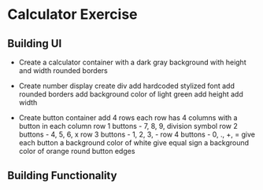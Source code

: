 # Calculator Exercise

## Building UI

- Create a calculator container
  with a dark gray background
  with height
  and width
  rounded borders

- Create number display
  create div
  add hardcoded stylized font
  add rounded borders
  add background color of light green
  add height
  add width

- Create button container
  add 4 rows
  each row has 4 columns with a button in each column
  row 1 buttons - 7, 8, 9, division symbol
  row 2 buttons - 4, 5, 6, x
  row 3 buttons - 1, 2, 3, -
  row 4 buttons - 0, ., +, =
  give each button a background color of white
  give equal sign a background color of orange
  round button edges

## Building Functionality
